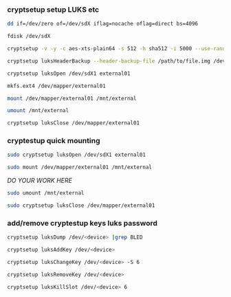 ### cryptsetup setup LUKS etc
```bash
dd if=/dev/zero of=/dev/sdX iflag=nocache oflag=direct bs=4096
```

```bash
fdisk /dev/sdX
```

```bash
cryptsetup -v -y -c aes-xts-plain64 -s 512 -h sha512 -i 5000 --use-random luksFormat /dev/sdX1
```

```bash
cryptsetup luksHeaderBackup --header-backup-file /path/to/file.img /dev/sdX1
```

```bash
cryptsetup luksOpen /dev/sdX1 external01
```

```bash
mkfs.ext4 /dev/mapper/external01
```

```bash
mount /dev/mapper/external01 /mnt/external
```

```bash
umount /mnt/external
```

```bash
cryptsetup luksClose /dev/mapper/external01
```

### cryptestup quick mounting
```bash
sudo cryptsetup luksOpen /dev/sdX1 external01
```

```bash
sudo mount /dev/mapper/external01 /mnt/external
```

*DO YOUR WORK HERE*

```bash
sudo umount /mnt/external
```

```bash
sudo cryptsetup luksClose /dev/mapper/external01
```

### add/remove cryptestup keys luks password
```bash
cryptsetup luksDump /dev/<device> |grep BLED
```

```bash
cryptsetup luksAddKey /dev/<device>
```

```bash
cryptsetup luksChangeKey /dev/<device> -S 6
```

```bash
cryptsetup luksRemoveKey /dev/<device>
```

```bash
cryptsetup luksKillSlot /dev/<device> 6
```



